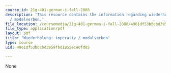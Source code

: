 ```yaml
---
course_id: 21g-401-german-i-fall-2008
description: 'This resource contains the information regarding wiederholung: imperativ
  / modalverben.'
file_location: /coursemedia/21g-401-german-i-fall-2008/4961df53b0cbd3959fbd1855ece0fd85_MIT21G_401F08_imperativ.pdf
file_type: application/pdf
layout: pdf
title: 'Wiederholung: imperativ / modalverben'
type: course
uid: 4961df53b0cbd3959fbd1855ece0fd85

---
```

None
